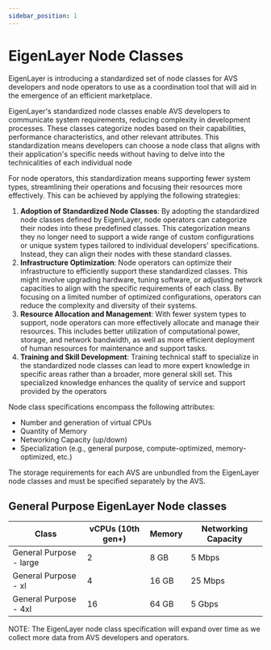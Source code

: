 ```yaml
---
sidebar_position: 1
---
```


# EigenLayer Node Classes

EigenLayer is introducing a standardized set of node classes for AVS developers and node operators to use as a coordination tool that will aid in the emergence of an efficient marketplace.

EigenLayer's standardized node classes enable AVS developers to communicate system requirements, reducing complexity in development processes. These classes categorize nodes based on their capabilities, performance characteristics, and other relevant attributes. This standardization means developers can choose a node class that aligns with their application's specific needs without having to delve into the technicalities of each individual node

For node operators, this standardization means supporting fewer system types, streamlining their operations and focusing their resources more effectively. This can be achieved by applying the following strategies:

1. **Adoption of Standardized Node Classes**: By adopting the standardized node classes defined by EigenLayer, node operators can categorize their nodes into these predefined classes. This categorization means they no longer need to support a wide range of custom configurations or unique system types tailored to individual developers' specifications. Instead, they can align their nodes with these standard classes.
2. **Infrastructure Optimization**: Node operators can optimize their infrastructure to efficiently support these standardized classes. This might involve upgrading hardware, tuning software, or adjusting network capacities to align with the specific requirements of each class. By focusing on a limited number of optimized configurations, operators can reduce the complexity and diversity of their systems.
3. **Resource Allocation and Management**: With fewer system types to support, node operators can more effectively allocate and manage their resources. This includes better utilization of computational power, storage, and network bandwidth, as well as more efficient deployment of human resources for maintenance and support tasks.
4. **Training and Skill Development**: Training technical staff to specialize in the standardized node classes can lead to more expert knowledge in specific areas rather than a broader, more general skill set. This specialized knowledge enhances the quality of service and support provided by the operators

Node class specifications encompass the following attributes:

- Number and generation of virtual CPUs
- Quantity of Memory
- Networking Capacity (up/down)
- Specialization (e.g., general purpose, compute-optimized, memory-optimized, etc.)

The storage requirements for each AVS are unbundled from the EigenLayer node classes and must be specified separately by the AVS.

## General Purpose EigenLayer Node classes

| Class                   | vCPUs (10th gen+) | Memory | Networking Capacity |
| ----------------------- | ----------------- | ------ | ------------------- |
| General Purpose - large | 2                 | 8 GB   | 5 Mbps              |
| General Purpose - xl    | 4                 | 16 GB  | 25 Mbps             |
| General Purpose - 4xl   | 16                | 64 GB  | 5 Gbps              |

NOTE: The EigenLayer node class specification will expand over time as we collect more data from AVS developers and operators.
